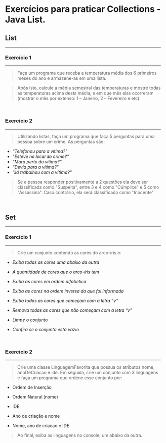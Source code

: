 # Exercícios para praticar Collections - Java List.


## **List**
---
### Exercício 1
---
 > Faça um programa que receba a temperatura média dos 6
primeiros meses do ano e armazene-as em uma lista.

>Após isto, calcule a média semestral das temperaturas e
mostre todas as temperaturas acima desta média, e em que
mês elas ocorreram (mostrar o mês por extenso: 1 – Janeiro, 2
– Fevereiro e etc).

</br>

### Exercício 2
---
>Utilizando listas, faça um programa que faça 5 perguntas para uma
pessoa sobre um crime. As perguntas são:

 
- *"Telefonou para a vítima?"*
- *"Esteve no local do crime?"*
- *"Mora perto da vítima?"*
- *"Devia para a vítima?"*
- *"Já trabalhou com a vítima?"*

>Se a pessoa responder positivamente a 2 questões ela deve ser
classificada como "Suspeita", entre 3 e 4 como "Cúmplice" e 5 como
"Assassina". Caso contrário, ela será classificado como "Inocente".

</br>

## **Set**
---
### Exercício 1
---
> Crie um conjunto contendo as cores do arco-íris e:

- *Exiba todas as cores uma abaixo da outra*

- *A quantidade de cores que o arco-íris tem*

- *Exiba as cores em ordem alfabética*

- *Exiba as cores na ordem inversa da que foi informada*

- *Exiba todas as cores que começam com a letra ”v”*

- *Remova todas as cores que não começam com a letra “v”*

- *Limpe o conjunto*

- *Confira se o conjunto está vazio*

</br>

### Exercício 2
---
> Crie uma classe LinguagemFavorita que possua os atributos
nome, anoDeCriacao e ide. Em seguida, crie um conjunto com
3 linguagens e faça um programa que ordene esse conjunto
por:

- Ordem de Inserção

- Ordem Natural (nome)

- IDE

- Ano de criação e nome

- Nome, ano de criacao e IDE

> Ao final, exiba as linguagens no console, um abaixo da outra.